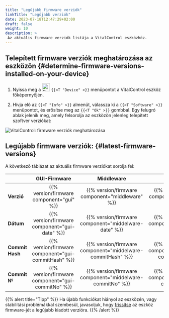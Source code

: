 ```yaml
---
title: "Legújabb firmware verziók"
linkTitle: "Legújabb verziók"
date: 2023-07-18T12:47:29+02:00
draft: false
weight: 10
description: >
 Az aktuális firmware verziók listája a VitalControl eszközhöz.
---
```


## Telepített firmware verziók meghatározása az eszközön {#determine-firmware-versions-installed-on-your-device}

1. Nyissa meg a <img src="/icons/device.svg" width="25" align="bottom" alt="Device" /> `{{<T "Device" >}}` menüpontot a VitalControl eszköz főképernyőjén.

2. Hívja elő az `{{<T "Info" >}}` almenüt, válassza ki a `{{<T "Software" >}}` menüpontot, és erősítse meg az `{{<T "Ok" >}}` gombbal. Egy felugró ablak jelenik meg, amely felsorolja az eszközön jelenleg telepített szoftver verziókat:

![VitalControl: firmware verziók meghatározása](../images/firmware-versions.png "Firmware verziók megjelenítése")

## Legújabb firmware verziók: {#latest-firmware-versions}

A következő táblázat az aktuális firmware verziókat sorolja fel:

|                 | GUI-Firmware  | Middleware  | Bootloader |
|-----------------|:-------------:|:-----------:|:----------:|
| **Verzió**     | {{% version/firmware component="gui" %}} | {{% version/firmware component="middleware" %}} | {{% version/firmware component="bootloader" %}} |
| **Dátum**       | {{% version/firmware component="gui-date" %}} | {{% version/firmware component="middelware-date" %}} | {{% version/firmware component="bootloader-date" %}} |
| **Commit Hash** | {{% version/firmware component="gui-commitHash" %}} | {{% version/firmware component="middelware-commitHash" %}} |  {{% version/firmware component="bootloader-commitHash" %}} |
| **Commit №**    | {{% version/firmware component="gui-commitNo" %}} | {{% version/firmware component="middelware-commitNo" %}} | {{% version/firmware component="bootloader-commitNo" %}}|

{{% alert title="Tipp" %}}
Ha újabb funkciókat hiányol az eszközén, vagy stabilitási problémákkal szembesül, javasoljuk, hogy [frissítse](../update/) az eszköz firmware-jét a legújabb kiadott verzióra.
{{% /alert %}}
